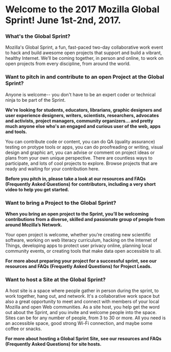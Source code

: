# Welcome to the 2017 Mozilla Global Sprint! June 1st-2nd, 2017.

### What's the Global Sprint?
Mozilla's Global Sprint, a fun, fast-paced two-day collaborative work event to hack and build awesome open projects that support and build a vibrant, healthy Internet. We’ll be coming together, in person and online, to work on open projects from every discipline, from around the world. 

### Want to pitch in and contribute to an open Project at the Global Sprint?
Anyone is welcome-- you don't have to be an expert coder or technical ninja to be part of the Sprint.

**We're looking for students, educators, librarians, graphic designers and user experience designers, writers, scientists, researchers, advocates and activists, project managers, community organizers... and pretty much anyone else who's an engaged and curious user of the web, apps and tools.**  

You can contribute code or content, you can do QA (quality assurance) testing on protype tools or apps, you can do proofreading or writing, visual design and graphic art, you can advise or comment on project ideas or plans from your own unique perspective. There are countless ways to  participate, and lots of cool projects to explore. Browse projects that are ready and waiting for your contribution here. 


**Before you pitch in, please take a look at our resources and FAQs (Frequently Asked Questions) for contributors, including a very short video to help you get started.**


### Want to bring a Project to the Global Sprint?

**When you bring an open project to the Sprint, you’ll be welcoming contributions from a diverse, skilled and passionate group of people from around Mozilla’s Network.**

Your open project is welcome, whether you’re creating new scientific software, working on web literacy curriculum, hacking on the Internet of Things, developing apps to protect user privacy online, planning local community events, or creating tools that make data open accessible to all. 

**For more about preparing your project for a successful sprint, see our resources and FAQs (Frequetly Asked Questions) for Project Leads.**



### Want to host a Site at the Global Sprint?

A host site is a space where people gather in person during the sprint, to work together, hang out, and network. It's a collaborative work space but also a great opportunity to meet and connect with members of your local Mozilla and open Web communities. As a site host, you help get the word out about the Sprint, and you invite and welcome people into the space. Sites can be for any number of people, from 3 to 30 or more. All you need is an accessible space, good strong Wi-Fi connection, and maybe some coffee or snacks. 

**For more about hosting a Global Sprint Site, see our resources and FAQs (Frequently Asked Questions) for site hosts.**


